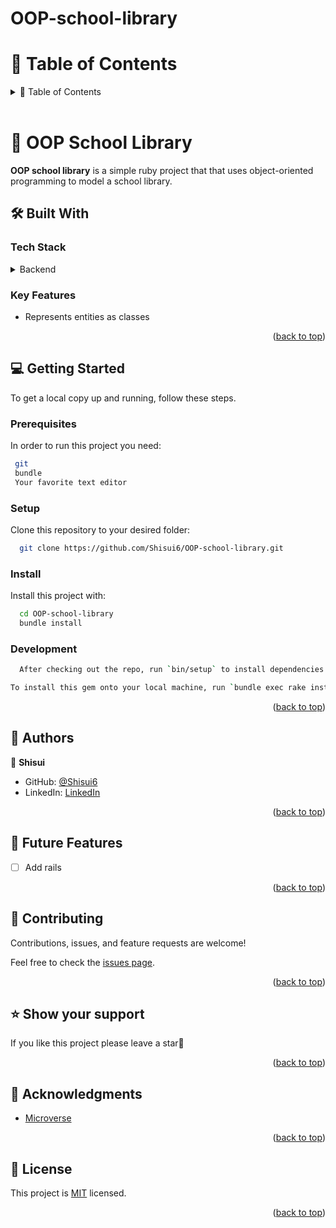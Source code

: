 # OOP-school-library

<!-- TABLE OF CONTENTS -->

# 📗 Table of Contents

<details>
  <summary>📗 Table of Contents</summary>
  <ul>
    <li><a href="#-meal-app-">📖 OOP School Library</a></li>
    <li><a href="#-built-with-">🛠 Built With</a></li>
    <li><a href="#-getting-started-">💻 Getting Started</a></li>
    <li><a href="#-authors-">👥 Authors </a></li>
    <li><a href="#-future-features-">🔭 Future Features</a></li>
    <li><a href="#-contributing-">🤝 Contributing</a></li>
    <li><a href="#️-show-your-support-">⭐️ Show your support </a></li>
    <li><a href="#-acknowledgments-">🙏 Acknowledgments </a></li>
    <li><a href="#-license-">📝 License</a></li>
  </ul>
</details>

<br>

<!-- PROJECT DESCRIPTION -->

# 📖 OOP School Library <a name="about-project"></a>

**OOP school library** is a simple ruby project that that uses object-oriented programming to model a school library.

## 🛠 Built With <a name="built-with"></a>

### Tech Stack <a name="tech-stack"></a>

<details>
  <summary>Backend</summary>
  <ul>
    <li><a href="https://www.ruby-lang.org/en/">Ruby</a></li>
  </ul>
</details>

<!-- Features -->

### Key Features <a name="key-features"></a>

- Represents entities as classes

<p align="right">(<a href="#readme-top">back to top</a>)</p>

<!-- GETTING STARTED -->

## 💻 Getting Started <a name="getting-started"></a>

To get a local copy up and running, follow these steps.

### Prerequisites

In order to run this project you need:

```sh
 git
 bundle
 Your favorite text editor
```

### Setup

Clone this repository to your desired folder:

```sh
  git clone https://github.com/Shisui6/OOP-school-library.git
```

### Install

Install this project with:

```sh
  cd OOP-school-library
  bundle install
```

### Development

```sh
  After checking out the repo, run `bin/setup` to install dependencies. Then, run `rake test` to run the tests. You can also run `bin/console` for an interactive prompt that will allow you to experiment.

To install this gem onto your local machine, run `bundle exec rake install`. To release a new version, update the version number in `version.rb`, and then run `bundle exec rake release`, which will create a git tag for the version, push git commits and the created tag, and push the `.gem` file to [rubygems.org](https://rubygems.org).
```

<p align="right">(<a href="#readme-top">back to top</a>)</p>

<!-- AUTHORS -->

## 👥 Authors <a name="authors"></a>

👤 **Shisui**

- GitHub: [@Shisui6](https://github.com/Shisui6)
- LinkedIn: [LinkedIn](https://www.linkedin.com/in/okemdi-udeh)

<p align="right">(<a href="#readme-top">back to top</a>)</p>

<!-- FUTURE FEATURES -->

## 🔭 Future Features <a name="future-features"></a>

- [ ] Add rails

<p align="right">(<a href="#readme-top">back to top</a>)</p>

<!-- CONTRIBUTING -->

## 🤝 Contributing <a name="contributing"></a>

Contributions, issues, and feature requests are welcome!

Feel free to check the [issues page](../../issues/).

<p align="right">(<a href="#readme-top">back to top</a>)</p>

<!-- SUPPORT -->

## ⭐️ Show your support <a name="support"></a>

If you like this project please leave a star🤩

<p align="right">(<a href="#readme-top">back to top</a>)</p>

<!-- ACKNOWLEDGEMENTS -->

## 🙏 Acknowledgments <a name="acknowledgements"></a>

- [Microverse](https://www.microverse.org/)

<p align="right">(<a href="#readme-top">back to top</a>)</p>

<!-- LICENSE -->

## 📝 License <a name="license"></a>

This project is [MIT](./LICENSE) licensed.

<p align="right">(<a href="#readme-top">back to top</a>)</p>